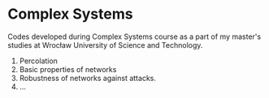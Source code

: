 # Complex Systems
Codes developed during Complex Systems course as a part of my master's studies at Wrocław University of Science and Technology.

1. Percolation
2. Basic properties of networks
3. Robustness of networks against attacks.
4. ...

